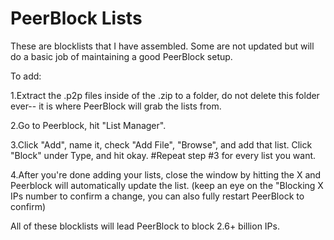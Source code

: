 # PeerBlock Lists

These are blocklists that I have assembled. Some are not updated but will do a basic job of maintaining a good PeerBlock setup. 

To add:

1.Extract the .p2p files inside of the .zip to a folder, do not delete this folder ever-- it is where PeerBlock will grab the lists from.

2.Go to Peerblock, hit "List Manager".

3.Click "Add", name it, check "Add File", "Browse", and add that list. Click "Block" under Type, and hit okay. 
#Repeat step #3 for every list you want. 

4.After you're done adding your lists, close the window by hitting the X and Peerblock will automatically update the list. (keep an eye on the "Blocking X IPs number to confirm a change, you can also fully restart PeerBlock to confirm)


All of these blocklists will lead PeerBlock to block 2.6+ billion IPs. 
